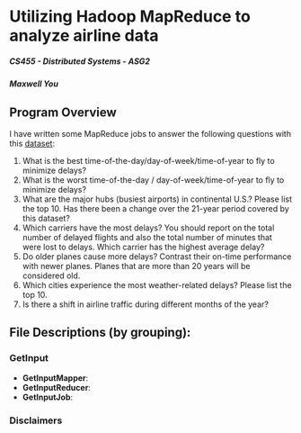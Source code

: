 # Utilizing Hadoop MapReduce to analyze airline data

##### CS455 - Distributed Systems - ASG2

##### Maxwell You

## Program Overview
I have written some MapReduce jobs to answer the following questions with this [dataset](https://www.transtats.bts.gov/Fields.asp?Table_ID=236):

1. What is the best time-of-the-day/day-of-week/time-of-year to fly to minimize delays?
2. What is the worst time-of-the-day / day-of-week/time-of-year to fly to minimize delays?
3. What are the major hubs (busiest airports) in continental U.S.? Please list the top 10. Has
there been a change over the 21-year period covered by this dataset?
4. Which carriers have the most delays? You should report on the total number of delayed
flights and also the total number of minutes that were lost to delays. Which carrier has the
highest average delay?
5. Do older planes cause more delays? Contrast their on-time performance with newer planes.
Planes that are more than 20 years will be considered old.
6. Which cities experience the most weather-related delays? Please list the top 10.
7. Is there a shift in airline traffic during different months of the year?

## File Descriptions (by grouping):
### **GetInput**
  - **GetInputMapper**:
  - **GetInputReducer**:
  - **GetInputJob**:
  


### **Disclaimers**


